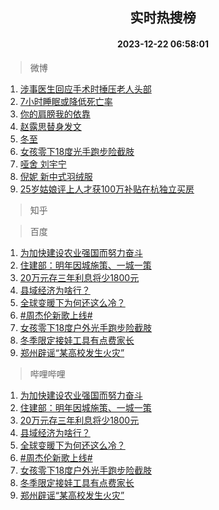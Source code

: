 <div align="center"><h2>实时热搜榜</h2><h4>2023-12-22 06:58:01</h4></div>

> 微博  

1. [涉事医生回应手术时捶压老人头部](https://s.weibo.com/weibo?q=%23%E6%B6%89%E4%BA%8B%E5%8C%BB%E7%94%9F%E5%9B%9E%E5%BA%94%E6%89%8B%E6%9C%AF%E6%97%B6%E6%8D%B6%E5%8E%8B%E8%80%81%E4%BA%BA%E5%A4%B4%E9%83%A8%23&t=31&band_rank=1&Refer=top)<br />
2. [7小时睡眠或降低死亡率](https://s.weibo.com/weibo?q=%237%E5%B0%8F%E6%97%B6%E7%9D%A1%E7%9C%A0%E6%88%96%E9%99%8D%E4%BD%8E%E6%AD%BB%E4%BA%A1%E7%8E%87%23&t=31&band_rank=2&Refer=top)<br />
3. [你的肩膀我的依靠](https://s.weibo.com/weibo?q=%23%E4%BD%A0%E7%9A%84%E8%82%A9%E8%86%80%E6%88%91%E7%9A%84%E4%BE%9D%E9%9D%A0%23&t=31&band_rank=3&Refer=top)<br />
4. [赵露思替身发文](https://s.weibo.com/weibo?q=%23%E8%B5%B5%E9%9C%B2%E6%80%9D%E6%9B%BF%E8%BA%AB%E5%8F%91%E6%96%87%23&t=31&band_rank=4&Refer=top)<br />
5. [冬至](https://s.weibo.com/weibo?q=%E5%86%AC%E8%87%B3&t=31&band_rank=5&Refer=top)<br />
6. [女孩零下18度光手跑步险截肢](https://s.weibo.com/weibo?q=%23%E5%A5%B3%E5%AD%A9%E9%9B%B6%E4%B8%8B18%E5%BA%A6%E5%85%89%E6%89%8B%E8%B7%91%E6%AD%A5%E9%99%A9%E6%88%AA%E8%82%A2%23&t=31&band_rank=6&Refer=top)<br />
7. [哑舍 刘宇宁](https://s.weibo.com/weibo?q=%E5%93%91%E8%88%8D%20%E5%88%98%E5%AE%87%E5%AE%81&t=31&band_rank=7&Refer=top)<br />
8. [倪妮 新中式羽绒服](https://s.weibo.com/weibo?q=%E5%80%AA%E5%A6%AE%20%E6%96%B0%E4%B8%AD%E5%BC%8F%E7%BE%BD%E7%BB%92%E6%9C%8D&t=31&band_rank=8&Refer=top)<br />
9. [25岁姑娘评上人才获100万补贴在杭独立买房](https://s.weibo.com/weibo?q=%2325%E5%B2%81%E5%A7%91%E5%A8%98%E8%AF%84%E4%B8%8A%E4%BA%BA%E6%89%8D%E8%8E%B7100%E4%B8%87%E8%A1%A5%E8%B4%B4%E5%9C%A8%E6%9D%AD%E7%8B%AC%E7%AB%8B%E4%B9%B0%E6%88%BF%23&t=31&band_rank=9&Refer=top)<br />

> 知乎  


> 百度  

1. [为加快建设农业强国而努力奋斗](https://www.baidu.com/s?wd=%E4%B8%BA%E5%8A%A0%E5%BF%AB%E5%BB%BA%E8%AE%BE%E5%86%9C%E4%B8%9A%E5%BC%BA%E5%9B%BD%E8%80%8C%E5%8A%AA%E5%8A%9B%E5%A5%8B%E6%96%97&sa=fyb_news&rsv_dl=fyb_news)<br />
2. [住建部：明年因城施策、一城一策](https://www.baidu.com/s?wd=%E4%BD%8F%E5%BB%BA%E9%83%A8%EF%BC%9A%E6%98%8E%E5%B9%B4%E5%9B%A0%E5%9F%8E%E6%96%BD%E7%AD%96%E3%80%81%E4%B8%80%E5%9F%8E%E4%B8%80%E7%AD%96&sa=fyb_news&rsv_dl=fyb_news)<br />
3. [20万元存三年利息将少1800元](https://www.baidu.com/s?wd=20%E4%B8%87%E5%85%83%E5%AD%98%E4%B8%89%E5%B9%B4%E5%88%A9%E6%81%AF%E5%B0%86%E5%B0%911800%E5%85%83&sa=fyb_news&rsv_dl=fyb_news)<br />
4. [县域经济为啥行？](https://www.baidu.com/s?wd=%E5%8E%BF%E5%9F%9F%E7%BB%8F%E6%B5%8E%E4%B8%BA%E5%95%A5%E8%A1%8C%EF%BC%9F&sa=fyb_news&rsv_dl=fyb_news)<br />
5. [全球变暖下为何还这么冷？](https://www.baidu.com/s?wd=%E5%85%A8%E7%90%83%E5%8F%98%E6%9A%96%E4%B8%8B%E4%B8%BA%E4%BD%95%E8%BF%98%E8%BF%99%E4%B9%88%E5%86%B7%EF%BC%9F&sa=fyb_news&rsv_dl=fyb_news)<br />
6. [#周杰伦新歌上线#](https://www.baidu.com/s?wd=%23%E5%91%A8%E6%9D%B0%E4%BC%A6%E6%96%B0%E6%AD%8C%E4%B8%8A%E7%BA%BF%23&sa=fyb_news&rsv_dl=fyb_news)<br />
7. [女孩零下18度户外光手跑步险截肢](https://www.baidu.com/s?wd=%E5%A5%B3%E5%AD%A9%E9%9B%B6%E4%B8%8B18%E5%BA%A6%E6%88%B7%E5%A4%96%E5%85%89%E6%89%8B%E8%B7%91%E6%AD%A5%E9%99%A9%E6%88%AA%E8%82%A2&sa=fyb_news&rsv_dl=fyb_news)<br />
8. [冬季限定接娃工具有点费家长](https://www.baidu.com/s?wd=%E5%86%AC%E5%AD%A3%E9%99%90%E5%AE%9A%E6%8E%A5%E5%A8%83%E5%B7%A5%E5%85%B7%E6%9C%89%E7%82%B9%E8%B4%B9%E5%AE%B6%E9%95%BF&sa=fyb_news&rsv_dl=fyb_news)<br />
9. [郑州辟谣“某高校发生火灾”](https://www.baidu.com/s?wd=%E9%83%91%E5%B7%9E%E8%BE%9F%E8%B0%A3%E2%80%9C%E6%9F%90%E9%AB%98%E6%A0%A1%E5%8F%91%E7%94%9F%E7%81%AB%E7%81%BE%E2%80%9D&sa=fyb_news&rsv_dl=fyb_news)<br />

> 哔哩哔哩  

1. [为加快建设农业强国而努力奋斗](https://www.baidu.com/s?wd=%E4%B8%BA%E5%8A%A0%E5%BF%AB%E5%BB%BA%E8%AE%BE%E5%86%9C%E4%B8%9A%E5%BC%BA%E5%9B%BD%E8%80%8C%E5%8A%AA%E5%8A%9B%E5%A5%8B%E6%96%97&sa=fyb_news&rsv_dl=fyb_news)<br />
2. [住建部：明年因城施策、一城一策](https://www.baidu.com/s?wd=%E4%BD%8F%E5%BB%BA%E9%83%A8%EF%BC%9A%E6%98%8E%E5%B9%B4%E5%9B%A0%E5%9F%8E%E6%96%BD%E7%AD%96%E3%80%81%E4%B8%80%E5%9F%8E%E4%B8%80%E7%AD%96&sa=fyb_news&rsv_dl=fyb_news)<br />
3. [20万元存三年利息将少1800元](https://www.baidu.com/s?wd=20%E4%B8%87%E5%85%83%E5%AD%98%E4%B8%89%E5%B9%B4%E5%88%A9%E6%81%AF%E5%B0%86%E5%B0%911800%E5%85%83&sa=fyb_news&rsv_dl=fyb_news)<br />
4. [县域经济为啥行？](https://www.baidu.com/s?wd=%E5%8E%BF%E5%9F%9F%E7%BB%8F%E6%B5%8E%E4%B8%BA%E5%95%A5%E8%A1%8C%EF%BC%9F&sa=fyb_news&rsv_dl=fyb_news)<br />
5. [全球变暖下为何还这么冷？](https://www.baidu.com/s?wd=%E5%85%A8%E7%90%83%E5%8F%98%E6%9A%96%E4%B8%8B%E4%B8%BA%E4%BD%95%E8%BF%98%E8%BF%99%E4%B9%88%E5%86%B7%EF%BC%9F&sa=fyb_news&rsv_dl=fyb_news)<br />
6. [#周杰伦新歌上线#](https://www.baidu.com/s?wd=%23%E5%91%A8%E6%9D%B0%E4%BC%A6%E6%96%B0%E6%AD%8C%E4%B8%8A%E7%BA%BF%23&sa=fyb_news&rsv_dl=fyb_news)<br />
7. [女孩零下18度户外光手跑步险截肢](https://www.baidu.com/s?wd=%E5%A5%B3%E5%AD%A9%E9%9B%B6%E4%B8%8B18%E5%BA%A6%E6%88%B7%E5%A4%96%E5%85%89%E6%89%8B%E8%B7%91%E6%AD%A5%E9%99%A9%E6%88%AA%E8%82%A2&sa=fyb_news&rsv_dl=fyb_news)<br />
8. [冬季限定接娃工具有点费家长](https://www.baidu.com/s?wd=%E5%86%AC%E5%AD%A3%E9%99%90%E5%AE%9A%E6%8E%A5%E5%A8%83%E5%B7%A5%E5%85%B7%E6%9C%89%E7%82%B9%E8%B4%B9%E5%AE%B6%E9%95%BF&sa=fyb_news&rsv_dl=fyb_news)<br />
9. [郑州辟谣“某高校发生火灾”](https://www.baidu.com/s?wd=%E9%83%91%E5%B7%9E%E8%BE%9F%E8%B0%A3%E2%80%9C%E6%9F%90%E9%AB%98%E6%A0%A1%E5%8F%91%E7%94%9F%E7%81%AB%E7%81%BE%E2%80%9D&sa=fyb_news&rsv_dl=fyb_news)<br />
